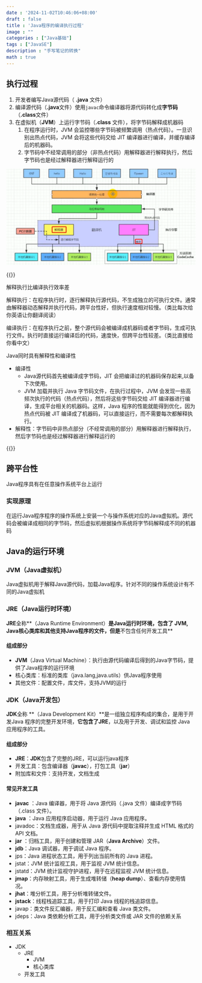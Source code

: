 ```yaml
---
date : '2024-11-02T10:46:06+08:00'
draft : false
title : 'Java程序的编译执行过程'
image : ""
categories : ["Java基础"]
tags : ["JavaSE"]
description : "手写笔记的转换"
math : true
---
```


## 执行过程

1. 开发者编写Java源代码（ **.java** 文件）
2. 编译源代码（**.java**文件）使用`javac`命令编译器将源代码转化成**字节码**（**.class**文件）
3. 在虚拟机（**JVM**）上运行字节码（**.class** 文件），将字节码解释成机器码
   1. 在程序运行时，JVM 会监控哪些字节码被频繁调用（热点代码）。一旦识别出热点代码，JVM 会将这些代码交给 JIT 编译器进行编译，并缓存编译后的机器码。
   2. 字节码中不经常调用的部分（非热点代码）用解释器进行解释执行，然后字节码也是经过解释器进行解释运行的


![示意图](1715928000183-44fc6130-8abc-4f0b-8f6d-79de0ab09509.webp)

{{<notice tip>}}

解释执行比编译执行效率差

解释执行：在程序执行时，逐行解释执行源代码，不生成独立的可执行文件。通常由解释器动态解释并执行代码，跨平台性好，但执行速度相对较慢。（类比每次给你英语让你翻译阅读）

编译执行：在程序执行之前，整个源代码会被编译成机器码或者字节码，生成可执行文件。执行时直接运行编译后的代码，速度快，但跨平台性较差。（类比直接给你看中文）

Java同时具有解释性和编译性

- 编译性
  - Java源代码首先被编译成字节码，JIT 会把编译过的机器码保存起来,以备下次使用。
  - JVM 加载并执行 Java 字节码文件，在执行过程中，JVM 会发现一些高频次执行的代码（热点代码），然后将这些字节码交给 JIT 编译器进行编译，生成平台相关的机器码。这样，Java 程序的性能就能得到优化，因为热点代码被 JIT 编译成了机器码，可以直接运行，而不需要每次都解释执行。
- 解释性：字节码中非热点部分（不经常调用的部分）用解释器进行解释执行，然后字节码也是经过解释器进行解释运行的

{{</notice >}}

## 跨平台性

Java程序具有在任意操作系统平台上运行

### 实现原理

在运行Java程序程序的操作系统上安装一个与操作系统对应的Java虚拟机。源代码会被编译成相同的字节码，然后虚拟机根据操作系统将字节码解释成不同的机器码

## Java的运行环境

### JVM（Java虚拟机）

Java虚拟机用于解释Java源代码，加载Java程序。针对不同的操作系统设计有不同的Java虚拟机

### JRE（Java运行时环境）

**JRE**全称**（Java Runtime Environment）**是Java运行时环境，包含了 **JVM**, Java核心类库和其他支持Java程序的文件，但是**不包含任何开发工具**

#### 组成部分

- **JVM**（Java Virtual Machine）：执行由源代码编译后得到的Java字节码，提供了Java程序的运行环境
- 核心类库：标准的类库（java.lang,java.utils）供Java程序使用
- 其他文件：配置文件，库文件，支持JVM的运行

### JDK（Java开发包）

**JDK**全称 **（Java Development Kit）**是一组独立程序构成的集合，是用于开发Java 程序的完整开发环境，**它包含了JRE**，以及用于开发、调试和监控 Java 应用程序的工具。

#### 组成部分

- **JRE**：**JDK**包含了完整的JRE，可以运行java程序
- 开发工具：包含编译器（**javac**），打包工具（**jar**）
- 附加库和文件：支持开发，文档生成

#### 常见开发工具

- **javac** ：Java 编译器，用于将 Java 源代码（.java 文件）编译成字节码（.class 文件）。
- **java** ：Java 应用程序启动器，用于运行 Java 应用程序。
- javadoc：文档生成器，用于从 Java 源代码中提取注释并生成 HTML 格式的 API 文档。
- **jar** ：归档工具，用于创建和管理 JAR（**Java Archive**）文件。
- **jdb**：Java 调试器，用于调试 Java 程序。
- jps：Java 进程状态工具，用于列出当前所有的 Java 进程。
- jstat：JVM 统计监视工具，用于监视 JVM 统计信息。
- jstatd：JVM 统计监视守护进程，用于在远程监视 JVM 统计信息。
- **jmap**：内存映射工具，用于生成堆转储（**heap dump**）、查看内存使用情况。
- **jhat**：堆分析工具，用于分析堆转储文件。
- **jstack**：线程栈追踪工具，用于打印 Java 线程的栈追踪信息。
- javap：类文件反汇编器，用于反汇编和查看 Java 类文件。
- jdeps：Java 类依赖分析工具，用于分析类文件或 JAR 文件的依赖关系

### 相互关系

- JDK
  - JRE
    - JVM
    - 核心类库
  - 开发工具